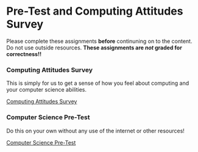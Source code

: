 # Pre-Test and Computing Attitudes Survey

Please complete these assignments **before** continuning on to the content.
Do not use outside resources. **These assignments are *not* graded for correctness!!**

### Computing Attitudes Survey

This is simply for us to get a sense of how you feel about computing and
your computer science abilities.

[Computing Attitudes Survey](https://utdallas.qualtrics.com/SE/?SID=SV_beVb5D2wQ8wnOHb)

### Computer Science Pre-Test

Do this on your own without any use of the internet or other resources!

[Computer Science Pre-Test](https://utdallas.qualtrics.com/SE/?SID=SV_57sZXuq0VyIjYuF)